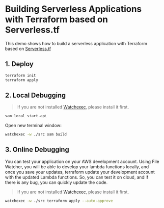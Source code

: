 # Building Serverless Applications with Terraform based on Serverless.tf

This demo shows how to build a serverless application with Terraform based on [Serverless.tf](https://serverless.tf/)

## 1. Deploy

```bash
terraform init
terraform apply
```

## 2. Local Debugging

> If you are not installed [Watchexec](https://github.com/watchexec/watchexec), please install it first.

```bash
sam local start-api
```

Open new terminal window:

```bash
watchexec -w ./src sam build
```

## 3. Online Debugging

You can test your application on your AWS development account. Using File Watcher, you will be able to develop your lambda functions locally, and once you save your updates, terraform update your development account with the updated Lambda functions. So, you can test it on cloud, and if there is any bug, you can quickly update the code.

> If you are not installed [Watchexec](https://github.com/watchexec/watchexec), please install it first.

```bash
watchexec -w ./src terraform apply --auto-approve
```
